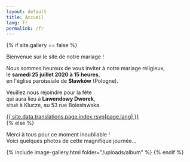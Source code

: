 ```yaml
---
layout: default
title: Accueil
lang: fr
permalink: /fr
---
```


<div class="row">
  <div class="col-12 text-center">
    {% if site.gallery == false %}
      <p>Bienvenue sur le site de notre mariage !</p>
      <p>Nous sommes heureux de vous inviter à notre mariage religieux,<br />
        le <strong>samedi 25 juillet 2020 à 15 heures</strong>,<br />
      en l'église paroissiale de <strong>Sławków</strong> (Pologne).</p>
      <p>Veuillez nous rejoindre pour la fête<br />
      qui aura lieu à <strong>Lawendowy Dworek</strong>,<br />
      situé à Klucze, au 53 rue Bolesławska.</p>
      <div class="pt-2">
        <a role="button" class="btn btn-outline-danger" href="rsvp">{{ site.data.translations.page.index.rsvp[page.lang] }}</a>
      </div>
    {% else %}
      <p>Merci à tous pour ce moment inoubliable !<br/>Voici quelques photos de cette magnifique journée...</p>
      {% include image-gallery.html folder="/uploads/album" %}
    {% endif %}
  </div>
</div>